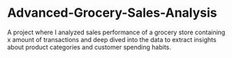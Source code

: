 # Advanced-Grocery-Sales-Analysis
A project where I analyzed sales performance of a grocery store containing x amount of transactions and deep dived into the data to extract insights about product categories and customer spending habits.
